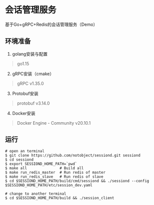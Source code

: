 # 会话管理服务
基于Go+gRPC+Redis的会话管理服务（Demo）

## 环境准备
1. golang安装与配置
> go1.15

2. gRPC安装（cmake）
> gRPC v1.35.0

3. Protobuf安装
> protobuf v3.14.0

4. Docker安装
> Docker Engine - Community v20.10.1

## 运行
```shell
# open an terminal
$ git clone https://github.com/notobject/sessiond.git sessiond
$ cd sessiond
$ export SESSIOND_HOME_PATH=`pwd`
$ make all               # Build all
$ make run_redis_master  # Run redis of master
$ make run_redis_slave   # Run redis of slave
$ cd $SESSIOND_HOME_PATH/build/cmd/sessiond && ./sessiond --config $SESSIOND_HOME_PATH/etc/session_dev.yaml

# change to another terminal
$ cd $SESSIOND_HOME_PATH/build && ./session_client
``` 

